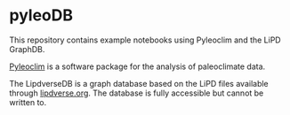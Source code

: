 # pyleoDB
This repository contains example notebooks using Pyleoclim and the LiPD GraphDB.

[Pyleoclim](https://github.com/LinkedEarth/Pyleoclim_util) is a software package for the analysis of paleoclimate data.

The LipdverseDB is a graph database based on the LiPD files available through [lipdverse.org](https://lipdverse.org). The database is fully accessible but cannot be written to. 
